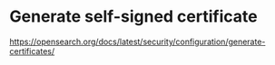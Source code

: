 # Generate self-signed certificate
https://opensearch.org/docs/latest/security/configuration/generate-certificates/
